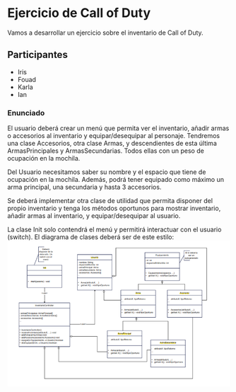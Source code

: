 # Ejercicio de Call of Duty
Vamos a desarrollar un ejercicio sobre el inventario de Call of Duty.

## Participantes
- Iris
- Fouad 
- Karla
- Ian

### Enunciado
El usuario deberá crear un menú que permita ver el inventario, añadir armas o 
accesorios al inventario y equipar/desequipar al personaje.
Tendremos una clase Accesorios, otra clase Armas, y descendientes de esta última 
ArmasPrincipales y ArmasSecundarias. Todos ellas con un peso de ocupación en la 
mochila.

Del Usuario necesitamos saber su nombre y el espacio que tiene de ocupación en la 
mochila. Además, podrá tener equipado como máximo un arma principal, una 
secundaria y hasta 3 accesorios.

Se deberá implementar otra clase de utilidad que permita disponer del propio inventario 
y tenga los métodos oportunos para mostrar inventario, añadir armas al inventario, y 
equipar/desequipar al usuario.

La clase Init solo contendrá el menú y permitirá interactuar con el usuario (switch).
El diagrama de clases deberá ser de este estilo: 
![alt text](image.png)



